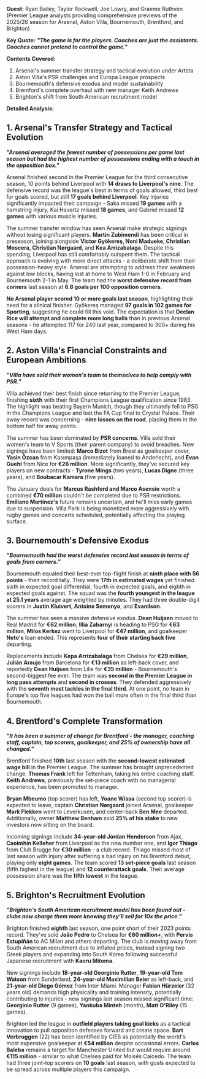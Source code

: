 **Guest:** Ryan Bailey, Taylor Rockwell, Joe Lowry, and Graeme Ruthven (Premier League analysts providing comprehensive previews of the 2025/26 season for Arsenal, Aston Villa, Bournemouth, Brentford, and Brighton)

**Key Quote:**
***"The game is for the players. Coaches are just the assistants. Coaches cannot pretend to control the game."***

**Contents Covered:**
1. Arsenal's summer transfer strategy and tactical evolution under Arteta
2. Aston Villa's PSR challenges and Europa League prospects
3. Bournemouth's defensive exodus and model sustainability
4. Brentford's complete overhaul with new manager Keith Andrews
5. Brighton's shift from South American recruitment model

**Detailed Analysis:**

## 1. Arsenal's Transfer Strategy and Tactical Evolution

***"Arsenal averaged the fewest number of possessions per game last season but had the highest number of possessions ending with a touch in the opposition box."***

Arsenal finished second in the Premier League for the third consecutive season, 10 points behind Liverpool with **14 draws to Liverpool's nine**. The defensive record was the league's best in terms of goals allowed, third best for goals scored, but still **17 goals behind Liverpool**. Key injuries significantly impacted their campaign - Saka missed **19 games** with a hamstring injury, Kai Havertz missed **18 games**, and Gabriel missed **12 games** with various muscle injuries.

The summer transfer window has seen Arsenal make strategic signings without losing significant players. **Martin Zubimendi** has been critical in preseason, joining alongside **Victor Gyökereş, Noni Madueke, Christian Moscera, Christian Nørgaard**, and **Kea Arrizabalaga**. Despite this spending, Liverpool has still comfortably outspent them. The tactical approach is evolving with more direct attacks - a deliberate shift from their possession-heavy style. Arsenal are attempting to address their weakness against low blocks, having lost at home to West Ham 1-0 in February and Bournemouth 2-1 in May. The team had the **worst defensive record from corners** last season at **6.8 goals per 100 opposition corners**.

**No Arsenal player scored 10 or more goals last season**, highlighting their need for a clinical finisher. Gyökereş managed **97 goals in 102 games for Sporting**, suggesting he could fill this void. The expectation is that **Declan Rice will attempt and complete more long balls** than in previous Arsenal seasons - he attempted 117 for 240 last year, compared to 300+ during his West Ham days.

## 2. Aston Villa's Financial Constraints and European Ambitions

***"Villa have sold their women's team to themselves to help comply with PSR."***

Villa achieved their best finish since returning to the Premier League, finishing **sixth** with their first Champions League qualification since 1983. The highlight was beating Bayern Munich, though they ultimately fell to PSG in the Champions League and lost the FA Cup final to Crystal Palace. Their away record was concerning - **nine losses on the road**, placing them in the bottom half for away points.

The summer has been dominated by **PSR concerns**. Villa sold their women's team to V Sports (their parent company) to avoid breaches. New signings have been limited: **Marco Bizot** from Brest as goalkeeper cover, **Yasin Özcan** from Kasımpaşa (immediately loaned to Anderlecht), and **Evan Guehi** from Nice for **€26 million**. More significantly, they've secured key players on new contracts - **Tyrone Mings** (two years), **Lucas Digne** (three years), and **Boubacar Kamara** (five years).

The January deals for **Marcus Rashford and Marco Asensio** worth a combined **€70 million** couldn't be completed due to PSR restrictions. **Emiliano Martinez's** future remains uncertain, and he'll miss early games due to suspension. Villa Park is being monetized more aggressively with rugby games and concerts scheduled, potentially affecting the playing surface.

## 3. Bournemouth's Defensive Exodus

***"Bournemouth had the worst defensive record last season in terms of goals from corners."***

Bournemouth equaled their best-ever top-flight finish at **ninth place with 56 points** - their record tally. They were **17th in estimated wages** yet finished sixth in expected goal differential, fourth in expected goals, and eighth in expected goals against. The squad was the **fourth youngest in the league at 25.1 years** average age weighted by minutes. They had three double-digit scorers in **Justin Kluivert, Antoine Semenyo**, and **Evanilson**.

The summer has seen a massive defensive exodus. **Dean Huijsen** moved to Real Madrid for **€62 million**, **Illia Zabarnyi** is heading to PSG for **€63 million**, **Milos Kerkez** went to Liverpool for **€47 million**, and goalkeeper **Neto's** loan ended. This represents **four of their starting back five** departing. 

Replacements include **Kepa Arrizabalaga** from Chelsea for **€29 million**, **Julián Araujo** from Barcelona for **€13 million** as left-back cover, and reportedly **Dean Huijsen** from Lille for **€35 million** - Bournemouth's second-biggest fee ever. The team was **second in the Premier League in long pass attempts** and **second in crosses**. They defended aggressively with the **seventh most tackles in the final third**. At one point, no team in Europe's top five leagues had won the ball more often in the final third than Bournemouth.

## 4. Brentford's Complete Transformation

***"It has been a summer of change for Brentford - the manager, coaching staff, captain, top scorers, goalkeeper, and 25% of ownership have all changed."***

Brentford finished **10th** last season with the **second-lowest estimated wage bill** in the Premier League. The summer has brought unprecedented change. **Thomas Frank** left for Tottenham, taking his entire coaching staff. **Keith Andrews**, previously the set-piece coach with no managerial experience, has been promoted to manager. 

**Bryan Mbeumo** (top scorer) has left, **Yoane Wissa** (second top scorer) is expected to leave, captain **Christian Nørgaard** joined Arsenal, goalkeeper **Mark Flekken** went to Leverkusen, and center-back **Ben Mee** departed. Additionally, owner **Matthew Benham** sold **25% of his stake** to new investors now sitting on the board.

Incoming signings include **34-year-old Jordan Henderson** from Ajax, **Caoimhín Kelleher** from Liverpool as the new number one, and **Igor Thiago** from Club Brugge for **€30 million** - a club record. Thiago missed most of last season with injury after suffering a bad injury on his Brentford debut, playing only **eight games**. The team scored **13 set-piece goals** last season (fifth highest in the league) and **12 counterattack goals**. Their average possession share was the **fifth lowest** in the league.

## 5. Brighton's Recruitment Evolution

***"Brighton's South American recruitment model has been found out - clubs now charge them more knowing they'll sell for 10x the price."***

Brighton finished **eighth** last season, one point short of their 2023 points record. They've sold **João Pedro** to Chelsea for **€60 million+**, with **Pervis Estupiñán** to AC Milan and others departing. The club is moving away from South American recruitment due to inflated prices, instead signing two Greek players and expanding into South Korea following successful Japanese recruitment with **Kaoru Mitoma**.

New signings include **18-year-old Georginio Rutter**, **19-year-old Tom Watson** from Sunderland, **24-year-old Maximilian Beier** as left-back, and **21-year-old Diego Gómez** from Inter Miami. Manager **Fabian Hürzeler** (32 years old) demands high physicality and training intensity, potentially contributing to injuries - new signings last season missed significant time: **Georginio Rutter** (9 games), **Yankuba Minteh** (month), **Matt O'Riley** (15 games).

Brighton led the league in **outfield players taking goal kicks** as a tactical innovation to pull opposition defenses forward and create space. **Bart Verbruggen** (22) has been identified by CIES as potentially the world's most expensive goalkeeper at **€54 million** despite occasional errors. **Carlos Baleba** remains a target for Manchester United but would require around **€115 million** - similar to what Chelsea paid for Moisés Caicedo. The team had three joint-top scorers on **10 goals** last season, with goals expected to be spread across multiple players this campaign.